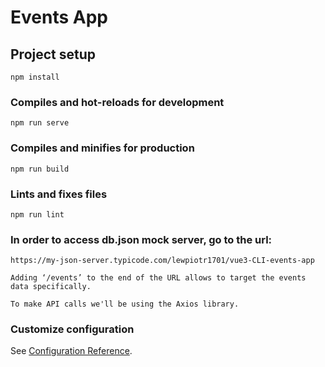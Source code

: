 # Events App

## Project setup
```
npm install
```

### Compiles and hot-reloads for development
```
npm run serve
```

### Compiles and minifies for production
```
npm run build
```

### Lints and fixes files
```
npm run lint
```

### In order to access db.json mock server, go to the url:
```
https://my-json-server.typicode.com/lewpiotr1701/vue3-CLI-events-app

Adding ‘/events’ to the end of the URL allows to target the events data specifically.

To make API calls we'll be using the Axios library.
```

### Customize configuration
See [Configuration Reference](https://cli.vuejs.org/config/).
